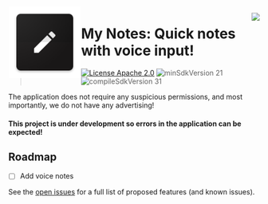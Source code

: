 <img alt="Icon" src="app/src/main/res/mipmap-xxhdpi/ic_launcher.png?raw=true" align="left" hspace="1" vspace="1">

<a alt='Try it on Google Play' href='https://play.google.com/store/apps/details?id=com.pasich.mynotes' target='_blank' align='right'><img align='right' height='36' style='border:0px;height:36px;' src='https://developer.android.com/images/brand/en_generic_rgb_wo_60.png' border='0' /></a>

# My Notes: Quick notes with voice input!
>[![License Apache 2.0](https://img.shields.io/badge/License-Apache%202.0-blue.svg?style=true)](http://www.apache.org/licenses/LICENSE-2.0)
![minSdkVersion 21](https://img.shields.io/badge/minSdkVersion-21-red.svg?style=true)
![compileSdkVersion 31](https://img.shields.io/badge/compileSdkVersion-31-green.svg?style=true)

The application does not require any suspicious permissions, and most importantly, we do not have any advertising!

#### This project is under development so errors in the application can be expected!

## Roadmap

- [ ] Add voice notes 


See the [open issues](https://github.com/pasichDev/My-Notes/issues) for a full list of proposed features (and known issues).



